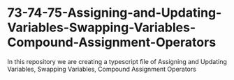 # 73-74-75-Assigning-and-Updating-Variables-Swapping-Variables-Compound-Assignment-Operators
In this repository we are creating a typescript file of Assigning and Updating Variables, Swapping Variables, Compound Assignment Operators
